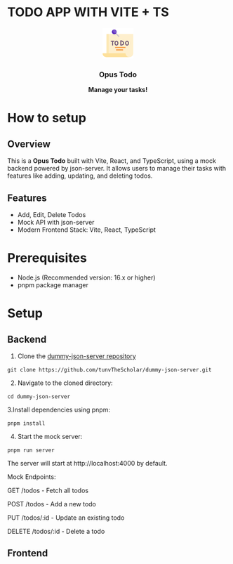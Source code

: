# TODO APP WITH VITE + TS

<p align="center">
<img src="./screenshots/to-do-list.png" alt="Todo List management" width="70" />
</p>
<h3 align="center"><b>Opus Todo</b></h3>
<p align="center"><b>Manage your tasks!</b></p>

# How to setup

## Overview

This is a **Opus Todo** built with Vite, React, and TypeScript, using a mock backend powered by json-server. It allows users to manage their tasks with features like adding, updating, and deleting todos.

## Features

- Add, Edit, Delete Todos
- Mock API with json-server
- Modern Frontend Stack: Vite, React, TypeScript

# Prerequisites

- Node.js (Recommended version: 16.x or higher)
- pnpm package manager

# Setup

## Backend

1. Clone the [dummy-json-server repository](https://github.com/tunvTheScholar/dummy-json-server)

```
git clone https://github.com/tunvTheScholar/dummy-json-server.git

```

2. Navigate to the cloned directory:

```
cd dummy-json-server

```

3.Install dependencies using pnpm:

```
pnpm install

```

4. Start the mock server:

```
pnpm run server

```

The server will start at http://localhost:4000 by default.

Mock Endpoints:

GET /todos - Fetch all todos

POST /todos - Add a new todo

PUT /todos/:id - Update an existing todo

DELETE /todos/:id - Delete a todo

## Frontend
